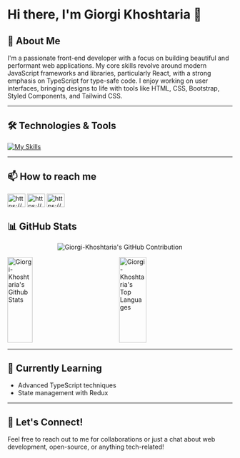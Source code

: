 <link rel="stylesheet" href="https://cdnjs.cloudflare.com/ajax/libs/font-awesome/6.0.0-beta3/css/all.min.css">

# Hi there, I'm Giorgi Khoshtaria 👋

## 🚀 About Me

I'm a passionate front-end developer with a focus on building beautiful and performant web applications. My core skills revolve around modern JavaScript frameworks and libraries, particularly React, with a strong emphasis on TypeScript for type-safe code. I enjoy working on user interfaces, bringing designs to life with tools like HTML, CSS, Bootstrap, Styled Components, and Tailwind CSS.

---

## 🛠️ Technologies & Tools

[![My Skills](https://skillicons.dev/icons?i=react,js,ts,html,css,mongodb,nodejs,tailwind,styledcomponents,bootstrap,figma,xd,vite,vercel,github,git,vscode)](https://skillicons.dev)

---
## 📫 How to reach me

<p align="left">
<a href="https://linkedin.com/in/https://www.linkedin.com/in/giorgi-khoshtaria-a9b624270/" target="blank"><img align="center" src="https://raw.githubusercontent.com/rahuldkjain/github-profile-readme-generator/master/src/images/icons/Social/linked-in-alt.svg" alt="https://www.linkedin.com/in/giorgi-khoshtaria-a9b624270/" height="30" width="40" /></a>
<a href="https://fb.com/https://www.facebook.com/profile.php?id=100008850227053" target="blank"><img align="center" src="https://raw.githubusercontent.com/rahuldkjain/github-profile-readme-generator/master/src/images/icons/Social/facebook.svg" alt="https://www.facebook.com/profile.php?id=100008850227053" height="30" width="40" /></a>
<a href="https://instagram.com/https://www.instagram.com/g1org1.khoshtaria/" target="blank"><img align="center" src="https://raw.githubusercontent.com/rahuldkjain/github-profile-readme-generator/master/src/images/icons/Social/instagram.svg" alt="https://www.instagram.com/g1org1.khoshtaria/" height="30" width="40" /></a>
</p>

## 📊 GitHub Stats

<p align="center">
  <a href="[https://github.com/DavitDvalashvili](https://github.com/Giorgi-Khoshtaria)" style="text-decoration: none;">
    <img src="https://github-profile-summary-cards.vercel.app/api/cards/profile-details?username=Giorgi-Khoshtaria&theme=radical" alt="Giorgi-Khoshtaria's GitHub Contribution"/>
  </a>
</p>

<div style="display: flex; justify-content: space-between; flex-wrap: wrap;">
  <a href="https://github.com/Giorgi-Khoshtaria" style="text-decoration: none;">
    <img alt="Giorgi-Khoshtaria's Github Stats" src="https://denvercoder1-github-readme-stats.vercel.app/api?username=Giorgi-Khoshtaria&show_icons=true&count_private=true&theme=react&border_color=7F3FBF&bg_color=0D1117&title_color=CDB4DB&icon_color=CDB4DB" height="192px" width="49%"/>
  </a>
  <a href="https://github.com/Giorgi-Khoshtaria" style="text-decoration: none;">
    <img alt="Giorgi-Khoshtaria's Top Languages" src="https://denvercoder1-github-readme-stats.vercel.app/api/top-langs/?username=Giorgi-Khoshtaria&langs_count=8&layout=compact&theme=react&border_color=7F3FBF&bg_color=0D1117&title_color=CDB4DB&icon_color=CDB4DB" height="192px" width="49%"/>
  </a>
</div>

---


## 🌱 Currently Learning

- Advanced TypeScript techniques
- State management with Redux

---

## 🤝 Let's Connect!

Feel free to reach out to me for collaborations or just a chat about web development, open-source, or anything tech-related!
